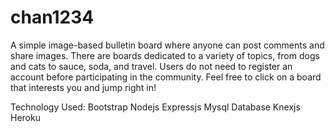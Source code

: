 # chan1234

A simple image-based bulletin board where anyone can post comments and share images. There are boards dedicated to a variety of topics, from dogs and cats to sauce, soda, and travel. Users do not need to register an account before participating in the community. Feel free to click on a board  that interests you and jump right in!

Technology Used:
Bootstrap
Nodejs
Expressjs
Mysql Database
Knexjs
Heroku


